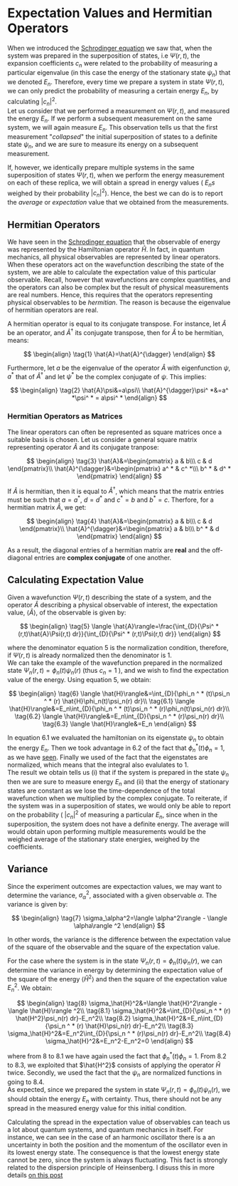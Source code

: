 # Expectation Values and Hermitian Operators

When we introduced the [Schrodinger equation](SchrodingerEQ.md) we saw that, when the system was prepared in the superposition of states, i.e $\Psi(r,t)$,
the expansion coefficients $c_n$ were related to the probability of measuring a particular 
eigenvalue (in this case the energy of the stationary state $\psi_n$) that we denoted $E_n$. Therefore, every time we prepare a system in
state $\Psi(r,t)$, we can only predict the probability of measuring a certain energy $E_n$, by calculating $|c_n|^2$.   
Let us consider that we performed a measurement on $\Psi(r,t)$, and
measured the energy $E_n$. If we perform a subsequent measurement on the same system, we will again measure $E_n$. This observation
tells us that the first measurement "*collapsed*" the initial superposition of states to a definite state $\psi_n$, 
and we are sure to measure its energy on a subsequent
measurement.  

If, however, we identically prepare multiple systems in the same superposition of states $\Psi(r,t)$, when we perform the energy measurement
on each of these replica, we will obtain a spread in energy values ( $E_ns$ weighed by their probability $|c_n|^2$). Hence, the best we can 
do is to report the *average* or *expectation* value that we obtained from the measurements.  

## Hermitian Operators
We have seen in the [Schrodinger equation](SchrodingerEQ.md) 
that the observable of energy was represented by the Hamiltonian operator $\hat{H}$. In fact, in quantum mechanics, all physical observables
are represented by linear operators. When these operators act on the wavefunction describing the state of the system, we are able to calculate the
expectation value of this particular observable. Recall, however that wavefunctions are complex quantities, and the operators can also be complex
but the result of physical
measurements are real numbers. Hence, this requires that the operators representing physical observables to be *hermitian*. The reason is because
the eigenvalue of hermitian operators are real.

A hermitian operator is equal to its conjugate transpose. For instance, let $\hat{A}$ be an operator, and $\hat{A}^{\dagger}$ its conjugate
transpose, then for $\hat{A}$ to be hermitian, means:

$$
\begin{align}
\tag{1}
\hat{A}=\hat{A}^{\dagger}
\end{align}
$$

Furthermore, let $a$ be the eigenvalue of the operator $\hat{A}$ with eigenfunction $\psi$, $a^ *$ that of $\hat{A}^{\dagger}$ 
and let $\psi^ *$ be the complex conjugate of $\psi$. This implies:

$$
\begin{align}
\tag{2}
\hat{A}\psi&=a\psi\\
\hat{A}^{\dagger}\psi^ *&=a^ *\psi^ * = a\psi^ *
\end{align}
$$

### Hermitian Operators as Matrices
The linear operators can often be represented as square matrices once a suitable basis is chosen. Let us consider a general square matrix 
representing operator $\hat{A}$ and its conjugate tranpose:

$$
\begin{align}
\tag{3}
\hat{A}&=\begin{pmatrix} a & b\\\
c & d
\end{pmatrix}\\
\hat{A}^{\dagger}&=\begin{pmatrix} a^ * & c^ *\\\
b^ * & d^ *
\end{pmatrix}
\end{align}
$$

If $\hat{A}$ is hermitian, then it is equal to $\hat{A}^{\dagger}$, which means that the matrix entries must be such that $a = a^ *$, 
$d=d^ *$ and $c^ * =b$ and $b^ * =c$. 
Therfore, for a hermitian matrix $\hat{A}$, we get:

$$
\begin{align}
\tag{4}
\hat{A}&=\begin{pmatrix} a & b\\\
c & d
\end{pmatrix}\\
\hat{A}^{\dagger}&=\begin{pmatrix} a & b\\\
b^ * & d
\end{pmatrix}
\end{align}
$$

As a result, the diagonal entries of a hermitian matrix are **real** and the off-diagonal entries are **complex conjugate** of one another.

## Calculating Expectation Value
Given a wavefunction $\Psi(r,t)$ describing the state of a system, and the operator $\hat{A}$ describing a physical observable of interest, 
the expectation value, $\langle \hat{A}\rangle$, of the observable is given by:

$$
\begin{align}
\tag{5}
\langle \hat{A}\rangle=\frac{\int_{D}{\Psi^ *(r,t)\hat{A}\Psi(r,t) dr}}{\int_{D}{\Psi^ * (r,t)\Psi(r,t) dr}}
\end{align}
$$

where the denominator equation 5 is the normalization condition, therefore, if $\Psi(r,t)$ is already normalized then the denominator is $1$.  
We can take the example of
the wavefunction prepared in the normalized state $\Psi_n(r,t)=\phi_n(t)\psi_n(r)$ (thus $c_n=1$ ),  and we wish to find the expectation value of the energy. Using equation 5, we obtain:

$$
\begin{align}
\tag{6}
\langle \hat{H}\rangle&=\int_{D}{\phi_n ^ * (t)\psi_n ^ * (r) \hat{H}\phi_n(t)\psi_n(r) dr}\\
\tag{6.1}
\langle \hat{H}\rangle&=E_n\int_{D}{\phi_n ^ * (t)\psi_n ^ * (r)\phi_n(t)\psi_n(r) dr}\\
\tag{6.2}
\langle \hat{H}\rangle&=E_n\int_{D}{\psi_n ^ * (r)\psi_n(r) dr}\\
\tag{6.3}
\langle \hat{H}\rangle&=E_n
\end{align}
$$

In equation 6.1 we evaluated the hamiltonian on its eigenstate $\psi_n$ to obtain the energy $E_n$. Then we took advantage in 6.2 of the fact that $\phi_n^ *(t)\phi_n=1$, as we have [seen](SchrodingerEQ.md). Finally we used of the fact that the eigenstates are normalized, which means that the integral also evalulates to $1$.  
The result we obtain tells us (i) that if the system is prepared in the state $\psi_n$ then we are sure to measure energy $E_n$ and (ii) that the energy of stationary states are constant as we lose the time-dependence of the total wavefunction when we multiplied by the complex conjugate. To reiterate, if the system was in a superposition of states, we would only be able to report on the probability ( $|c_n|^2$ of measuring a particular $E_n$, since when in the superposition, the system does not have a definite energy. The average will would obtain upon performing multiple measurements would be the weighed average of the stationary state energies, weighed by the coefficients.

## Variance
Since the experiment outcomes are expectaction values, we may want to determine the variance, $\sigma_\alpha^2$, associated with a given observable $\alpha$. The variance is given by: 

$$
\begin{align}
\tag{7}
\sigma_\alpha^2=\langle \alpha^2\rangle - \langle \alpha\rangle ^2
\end{align}
$$

In other words, the variance is the difference between the expectation value of the square of the observable and the square of the expectation value.

For the case where the system is in the state $\Psi_n(r,t)=\phi_n(t)\psi_n(r)$, we can determine the variance in energy by determining the expectation value of the square of the energy $\langle \hat{H}^2\rangle$ and then the square of the expectation value $E_n^2$.
We obtain:

$$
\begin{align}
\tag{8}
\sigma_\hat{H}^2&=\langle \hat{H}^2\rangle - \langle \hat{H}\rangle ^2\\
\tag{8.1}
\sigma_\hat{H}^2&=\int_{D}{\psi_n ^ * (r) \hat{H^2}\psi_n(r) dr}-E_n^2\\
\tag{8.2}
\sigma_\hat{H}^2&=E_n\int_{D}{\psi_n ^ * (r) \hat{H}\psi_n(r) dr}-E_n^2\\
\tag{8.3}
\sigma_\hat{H}^2&=E_n^2\int_{D}{\psi_n ^ * (r)\psi_n(r) dr}-E_n^2\\
\tag{8.4}
\sigma_\hat{H}^2&=E_n^2-E_n^2=0
\end{align}
$$

where from 8 to 8.1 we have again used the fact that $\phi_n^ *(t)\phi_n=1$. From 8.2 to 8.3, we exploited that $\hat{H^2}$ consists of applying the operator $\hat{H}$ twice. Secondly, we used the fact that the $\psi_n$ are normalized functions in going to 8.4.  
As expected, since we prepared the system in state $\Psi_n(r,t)=\phi_n(t)\psi_n(r)$, we should obtain the energy $E_n$ with certainty. Thus, there should not be any spread in the measured energy value for this initial condition.  

Calculating the spread in the expectation value of observables can teach us a lot about quantum systems, and quantum mechanics in itself. For instance, we can see in the case of an harmonic oscillator there is a an uncertainty in both the position and the momentum of the oscillator even in its lowest energy state. The consequence is that the lowest energy state cannot be zero, since the system is always fluctuating. This fact is strongly related to the dispersion principle of Heinsenberg. I disuss this in more details [on this post](QuantumHOscillator.md)
